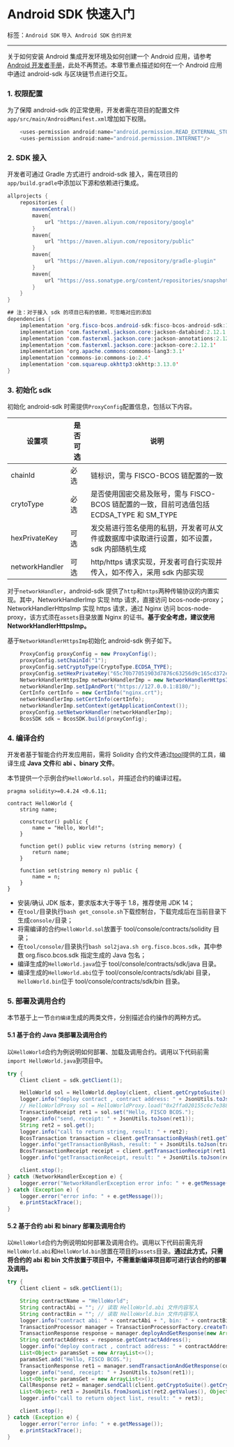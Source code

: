 # Android SDK 快速入门

标签：``Android SDK`` ``导入 Android SDK`` ``合约开发``

----

关于如何安装 Android 集成开发环境及如何创建一个 Android 应用，请参考[Android 开发者手册](https://developer.android.google.cn/studio/intro)，此处不再赘述。本章节重点描述如何在一个 Android 应用中通过 android-sdk 与区块链节点进行交互。

### 1. 权限配置

为了保障 android-sdk 的正常使用，开发者需在项目的配置文件`app/src/main/AndroidManifest.xml`增加如下权限。

```java
    <uses-permission android:name="android.permission.READ_EXTERNAL_STORAGE"/>
    <uses-permission android:name="android.permission.INTERNET"/>
```

### 2. SDK 接入

开发者可通过 Gradle 方式进行 android-sdk 接入，需在项目的`app/build.gradle`中添加以下源和依赖进行集成。

```java
allprojects {
    repositories {
        mavenCentral()
        maven{
            url "https://maven.aliyun.com/repository/google"
        }
        maven{
            url "https://maven.aliyun.com/repository/public"
        }
        maven{
            url "https://maven.aliyun.com/repository/gradle-plugin"
        }
        maven{
            url "https://oss.sonatype.org/content/repositories/snapshots"
        }
    }
}

## 注：对于接入 sdk 的项目已有的依赖，可忽略对应的添加
dependencies {
    implementation 'org.fisco-bcos.android-sdk:fisco-bcos-android-sdk:1.0.0-SNAPSHOT'
    implementation 'com.fasterxml.jackson.core:jackson-databind:2.12.1'
    implementation 'com.fasterxml.jackson.core:jackson-annotations:2.12.1'
    implementation 'com.fasterxml.jackson.core:jackson-core:2.12.1'
    implementation 'org.apache.commons:commons-lang3:3.1'
    implementation 'commons-io:commons-io:2.4'
    implementation 'com.squareup.okhttp3:okhttp:3.13.0'
}
```

### 3. 初始化 sdk

初始化 android-sdk 时需提供`ProxyConfig`配置信息，包括以下内容。

| 设置项         | 是否可选 | 说明                                                                                       |
| -------------- | -------- | ------------------------------------------------------------------------------------------ |
| chainId        | 必选     | 链标识，需与 FISCO-BCOS 链配置的一致                                                       |
| crytoType      | 必选     | 是否使用国密交易及账号，需与 FISCO-BCOS 链配置的一致，目前可选值包括 ECDSA_TYPE 和 SM_TYPE |
| hexPrivateKey  | 可选     | 发交易进行签名使用的私钥，开发者可从文件或数据库中读取进行设置，如不设置，sdk 内部随机生成 |
| networkHandler | 可选     | http/https 请求实现，开发者可自行实现并传入，如不传入，采用 sdk 内部实现                   |

对于`networkHandler`，android-sdk 提供了`http`和`https`两种传输协议的内置实现。其中，NetworkHandlerImp 实现 http 请求，直接访问 bcos-node-proxy；NetworkHandlerHttpsImp 实现 https 请求，通过 Nginx 访问 bcos-node-proxy，该方式须在`assets`目录放置 Nginx 的证书。**基于安全考虑，建议使用 NetworkHandlerHttpsImp。**

基于`NetworkHandlerHttpsImp`初始化 android-sdk 例子如下。

```java
    ProxyConfig proxyConfig = new ProxyConfig();
    proxyConfig.setChainId("1");
    proxyConfig.setCryptoType(CryptoType.ECDSA_TYPE);
    proxyConfig.setHexPrivateKey("65c70b77051903d7876c63256d9c165cd372ec7df813d0b45869c56fcf5fd564");
    NetworkHandlerHttpsImp networkHandlerImp = new NetworkHandlerHttpsImp();
    networkHandlerImp.setIpAndPort("https://127.0.0.1:8180/");
    CertInfo certInfo = new CertInfo("nginx.crt");
    networkHandlerImp.setCertInfo(certInfo);
    networkHandlerImp.setContext(getApplicationContext());
    proxyConfig.setNetworkHandler(networkHandlerImp);
    BcosSDK sdk = BcosSDK.build(proxyConfig);
```

### 4. 编译合约

开发者基于智能合约开发应用前，需将 Solidity 合约文件通过[tool](https://github.com/FISCO-BCOS/fisco-bcos-android-sdk/tree/feature-lite/tool)提供的工具，编译生成 **Java 文件**和 **abi 、binary 文件**。

本节提供一个示例合约`HelloWorld.sol`，并描述合约的编译过程。

```text
pragma solidity>=0.4.24 <0.6.11;

contract HelloWorld {
    string name;

    constructor() public {
        name = "Hello, World!";
    }

    function get() public view returns (string memory) {
        return name;
    }

    function set(string memory n) public {
        name = n;
    }
}
```

- 安装/确认 JDK 版本，要求版本大于等于 1.8，推荐使用 JDK 14；
- 在`tool/`目录执行`bash get_console.sh`下载控制台，下载完成后在当前目录下生成`console/`目录；
- 将需编译的合约`HelloWorld.sol`放置于 tool/console/contracts/solidity 目录；
- 在`tool/console/`目录执行`bash sol2java.sh org.fisco.bcos.sdk`，其中参数 org.fisco.bcos.sdk 指定生成的 Java 包名；
- 编译生成的`HelloWorld.java`位于 tool/console/contracts/sdk/java 目录。
- 编译生成的`HelloWorld.abi`位于 tool/console/contracts/sdk/abi 目录，`HelloWorld.bin`位于 tool/console/contracts/sdk/bin 目录。

### 5. 部署及调用合约

本节基于上一节`合约编译`生成的两类文件，分别描述合约操作的两种方式。

#### 5.1 基于合约 Java 类部署及调用合约

以`HelloWorld`合约为例说明如何部署、加载及调用合约。调用以下代码前需`import HelloWorld.java`到项目中。

```Java
try {
    Client client = sdk.getClient(1);

    HelloWorld sol = HelloWorld.deploy(client, client.getCryptoSuite().getCryptoKeyPair());
    logger.info("deploy contract , contract address: " + JsonUtils.toJson(sol.getContractAddress()));
    // HelloWorldProxy sol = HelloWorldProxy.load("0x2ffa020155c6c7e388c5e5c9ec7e6d403ec2c2d6", client, client.getCryptoSuite().getCryptoKeyPair());
    TransactionReceipt ret1 = sol.set("Hello, FISCO BCOS.");
    logger.info("send, receipt: " + JsonUtils.toJson(ret1));
    String ret2 = sol.get();
    logger.info("call to return string, result: " + ret2);
    BcosTransaction transaction = client.getTransactionByHash(ret1.getTransactionHash());
    logger.info("getTransactionByHash, result: " + JsonUtils.toJson(transaction.getResult()));
    BcosTransactionReceipt receipt = client.getTransactionReceipt(ret1.getTransactionHash());
    logger.info("getTransactionReceipt, result: " + JsonUtils.toJson(receipt.getResult()));

    client.stop();
} catch (NetworkHandlerException e) {
    logger.error("NetworkHandlerException error info: " + e.getMessage());
} catch (Exception e) {
    logger.error("error info: " + e.getMessage());
    e.printStackTrace();
}
```

#### 5.2 基于合约 abi 和 binary 部署及调用合约

以`HelloWorld`合约为例说明如何部署及调用合约。调用以下代码前需先将`HelloWorld.abi`和`HelloWorld.bin`放置在项目的`assets`目录。**通过此方式，只需将合约的 abi 和 bin 文件放置于项目中，不需重新编译项目即可进行该合约的部署及调用。**

```Java
try {
    Client client = sdk.getClient(1);

    String contractName = "HelloWorld";
    String contractAbi = ""; // 读取 HelloWorld.abi 文件内容写入
    String contractBin = ""; // 读取 HelloWorld.bin 文件内容写入
    logger.info("contract abi: " + contractAbi + ", bin: " + contractBin);
    TransactionProcessor manager = TransactionProcessorFactory.createTransactionProcessor(client, client.getCryptoSuite().createKeyPair(), contractName, contractAbi, contractBin);
    TransactionResponse response = manager.deployAndGetResponse(new ArrayList<>());
    String contractAddress = response.getContractAddress();    
    logger.info("deploy contract , contract address: " + contractAddress);
    List<Object> paramsSet = new ArrayList<>();
    paramsSet.add("Hello, FISCO BCOS.");
    TransactionResponse ret1 = manager.sendTransactionAndGetResponse(contractAddress, "set", paramsSet);
    logger.info("send, receipt: " + JsonUtils.toJson(ret1));
    List<Object> paramsGet = new ArrayList<>();
    CallResponse ret2 = manager.sendCall(client.getCryptoSuite().getCryptoKeyPair().getAddress(), contractAddress, "get", paramsGet);
    List<Object> ret3 = JsonUtils.fromJsonList(ret2.getValues(), Object.class);
    logger.info("call to return object list, result: " + ret3);

    client.stop();
} catch (Exception e) {
    logger.error("error info: " + e.getMessage());
    e.printStackTrace();
}
```